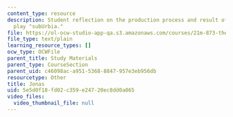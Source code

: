 ```yaml
---
content_type: resource
description: Student reflection on the production process and result of Eric Bogosian's
  play "subUrbia."
file: https://ol-ocw-studio-app-qa.s3.amazonaws.com/courses/21m-873-theater-arts-topics-suburbia-january-iap-2008/5e5d0f18fd02c359e24720ec8dd0a865_jonas.txt
file_type: text/plain
learning_resource_types: []
ocw_type: OCWFile
parent_title: Study Materials
parent_type: CourseSection
parent_uid: c46098ac-a951-5368-8847-957e3eb956db
resourcetype: Other
title: Jonas
uid: 5e5d0f18-fd02-c359-e247-20ec8dd0a865
video_files:
  video_thumbnail_file: null
---
```

